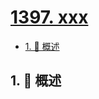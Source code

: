 # [1397. xxx](https://github.com/Tdahuyou/TNotes.leetcode/tree/main/notes/1397.%20xxx)

<!-- region:toc -->

- [1. 📝 概述](#1--概述)

<!-- endregion:toc -->

## 1. 📝 概述
